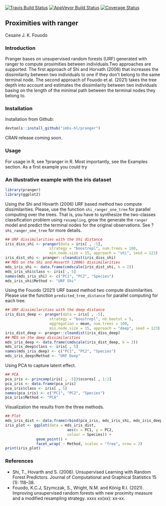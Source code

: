 [![Travis Build Status](https://travis-ci.org/imbs-hl/pranger.svg?branch=master)](https://travis-ci.org/imbs-hl/pranger)
[![AppVeyor Build Status](https://ci.appveyor.com/api/projects/status/github/imbs-hl/pranger?branch=master&svg=true)](https://ci.appveyor.com/project/fouodo/pranger)
[![Coverage Status](https://coveralls.io/repos/github/imbs-hl/pranger/badge.svg?branch=master)](https://coveralls.io/github/imbs-hl/pranger?branch=master)
## Proximities with ranger
Cesaire J. K. Fouodo

### Introduction
Pranger bases on unsupervised random forests (URF) generated with ranger to compute proximities between individuals.Two approaches are supported. The first approach of Shi and Horvath (2006) that increases the dissimilarity between two individuals to one if they don't belong to the same terminal node. The second approach of Fouodo et al. (2021) takes the tree depth into account and estimates the dissimilarity between two individuals basing on the length of the minimal path between the terminal nodes they belong to.

### Installation
Installation from Github:
```R
devtools::install_github("imbs-hl/pranger")
```

CRAN release coming soon.

### Usage
For usage in R, see ?pranger in R. Most importantly, see the Examples section. As a first example you could try 

### An illustrative example with the iris dataset
```R  
library(pranger)
library(ggplot2)
```
Using the Shi and Hovarth (2006) URF based method two compute dissimilarities. Please, use the function ```shi_ranger_one_tree``` for parallel computing over the trees. That is, you have to synthesize the two-classes classification problem using ```resampling```, grow the generate the ```ranger``` model and predict the terminal nodes for the original observations. See ?```shi_ranger_one_tree``` for more details.
 
```R 
## URF dissimilarities with the Shi distance
iris_diss_shi <- pranger(data = iris[ , -5],
                    strategy = "boostrepl", num.trees = 100,
                    min.node.size = 15, approach = "shi", seed = 123)
iris_dist_shi <- pranger::cleandist(iris_diss_shi)
## MDS on the Shi and Hovarth (2006) dissimilarities
mds_iris_shi <- data.frame(cmdscale(iris_dist_shi, k = 2))
mds_iris_shi$class <- iris[ , 5]
names(mds_iris_shi) <- c("PC1", "PC2", "Species")
mds_iris_shi$Method <- "URF Shi"
```
Using the Fouodo (2021) URF based method two compute dissimilarities. Please use the function ```predicted_tree_distance``` for parallel computing for each tree.

```R 
## URF dissimilarities with the deep distance
iris_diss_deep <- pranger(data = iris[ , -5],
                    strategy = "boostrepl", nb_bootst = 5,
                    aggregation = mean, num.trees = 100,
                    min.node.size = 15, approach = "deep", seed = 123)
iris_dist_deep <- pranger::cleandist(iris_diss_deep)
## MDS on the deep dissimilarities
mds_iris_deep <- data.frame(cmdscale(iris_dist_deep, k = 2))
mds_iris_deep$class <- iris[ , 5]
names(mds_iris_deep) <- c("PC1", "PC2", "Species")
mds_iris_deep$Method <- "URF Deep"
```

Using PCA to capture latent effect.

```R 
## PCA
pca_iris <- princomp(iris[ , -5])$scores[ , 1:2]
pca_iris <- data.frame(pca_iris)
pca_iris$class <- iris[ , 5]
names(pca_iris) <- c("PC1", "PC2", "Species")
pca_iris$Method <- "PCA"
```

Visualization the results from the three methods.

```R 
## Plot
mds_iris_dist <- data.frame(rbind(pca_iris, mds_iris_shi, mds_iris_deep))
iris_plot <- ggplot(data = mds_iris_dist,
                            aes(x = PC1, y = PC2,
                            colour = Species)) +
              geom_point() +
              facet_wrap( ~ Method, scales = "free", nrow = 2)
print(iris_plot)
```


### References
* Shi, T., Hovarth and S. (2006). Unsupervised Learning with Random Forest Predictors. Journal of Computational and Graphical Statistics 15 (1): 118–38.
* Fouodo, K.C.J, Szymczak, S., Wright, N.M. and König R.I. (2021). Improving unsupervised random forests with new proximity measure and a modified resampling strategy. xxxx xx(xx): xx-xx.
